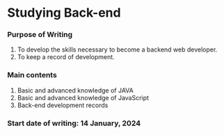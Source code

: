 # Studying Back-end


### Purpose of Writing
1. To develop the skills necessary to become a backend web developer.
2. To keep a record of development.

### Main contents
1. Basic and advanced knowledge of JAVA
2. Basic and advanced knowledge of JavaScript
3. Back-end development records

### Start date of writing: 14 January, 2024
